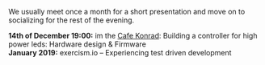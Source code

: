 
<!--
Wir treffen uns jeden dritten Freitag im Monat ab 19:00 Uhr im
[Cafe Konrad]( https://www.openstreetmap.org/search?query=cafe%20konrad%20hannover#map=19/52.37246/9.73353 ).
-->

We usually meet once a month for a short presentation and move on to socializing for the rest of the evening.

<div class="box" markdown="1">
<strong>14th of December 19:00:</strong> im the <a href="https://www.openstreetmap.org/search?query=cafe%20konrad%20hannover#map=19/52.37246/9.73353">Cafe Konrad</a>: Building a controller for high power leds: Hardware design & Firmware
</br><strong>January 2019:</strong> exercism.io – Experiencing test driven development
</div>
